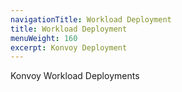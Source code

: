 ```yaml
---
navigationTitle: Workload Deployment
title: Workload Deployment
menuWeight: 160
excerpt: Konvoy Deployment
---
```

Konvoy Workload Deployments
